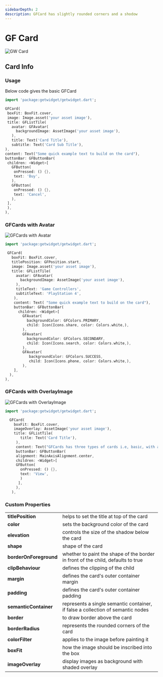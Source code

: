 ```yaml
---
sidebarDepth: 2
description: GFCard has slightly rounded corners and a shodow
---
```


# GF Card

![GW Card](https://ik.imagekit.io/ionicfirebaseapp/getwidget/docs/tr:w-800,f-auto/Cards___with_avatar_JFmx-k0gX.png)

## Card Info

### Usage

Below code gives the basic GFCard

```dart
import 'package:getwidget/getwidget.dart';

GFCard(
 boxFit: BoxFit.cover,
 image: Image.asset('your asset image'),
 title: GFListTile(
   avatar: GFAvatar(
     backgroundImage: AssetImage('your asset image'),
   ),
   title: Text('Card Title'),
   subtitle: Text('Card Sub Title'),
),
content: Text("Some quick example text to build on the card"),
buttonBar: GFButtonBar(
 children: <Widget>[
   GFButton(
    onPressed: () {},
    text: 'Buy',
   ),
   GFButton(
    onPressed: () {},
    text: 'Cancel',
   ),
 ],
 ),
),
```

### GFCards with Avatar

![GFCards with Avatar](https://ik.imagekit.io/ionicfirebaseapp/getwidget/docs/tr:w-800,f-auto/Cards_with_avatars_3x_wiStZFa9L.png)

```dart
import 'package:getwidget/getwidget.dart';

 GFCard(
   boxFit: BoxFit.cover,
   titlePosition: GFPosition.start,
   image: Image.asset('your asset image'),
   title: GFListTile(
     avatar: GFAvatar(
       backgroundImage: AssetImage('your asset image'),
     ),
     titleText: 'Game Controllers',
     subtitleText: 'PlayStation 4',
    ),
    content: Text( "Some quick example text to build on the card"),
    buttonBar: GFButtonBar(
      children: <Widget>[
        GFAvatar(
          backgroundColor: GFColors.PRIMARY,
          child: Icon(Icons.share, color: Colors.white,),
        ),
        GFAvatar(
          backgroundColor: GFColors.SECONDARY,
          child: Icon(Icons.search, color: Colors.white,),
        ),
        GFAvatar(
           backgroundColor: GFColors.SUCCESS,
           child: Icon(Icons.phone, color: Colors.white,),
        ),
    ],
  ),
),
```

### GFCards with OverlayImage

![GFCards with OverlayImage](https://ik.imagekit.io/ionicfirebaseapp/getwidget/docs/tr:w-800,f-auto/cards-with-image-overlays-2x_XIMzf_Bc7_-j3RXaSa2.webp)

```dart
import 'package:getwidget/getwidget.dart';

  GFCard(
    boxFit: BoxFit.cover,
    imageOverlay: AssetImage('your asset image'),
    title: GFListTile(
       title: Text('Card Title'),
     ),
     content: Text("GFCards has three types of cards i.e, basic, with avataras and with overlay image")
     buttonBar: GFButtonBar(
     alignment: MainAxisAlignment.center,
     children: <Widget>[
     GFButton(
       onPressed: () {},
       text: 'View',
       )
      ],
     ),
   ),
```

### Custom Properties

|  |  |
| :--- | :--- |
| **titlePosition** | helps to set the title at  top of the card |
| **color** | sets the background color of the card |
| **elevation** | controls the size of the shadow below the card |
| **shape** | shape of the card |
| **borderOnForeground** | whether to paint the shape of the border in front of the child, defaults to true |
| **clipBehaviour** | defines the clipping of the child |
| **margin** | defines the card's outer container margin |
| **padding** | defines the card's outer container padding |
| **semanticContainer** | represents a single semantic container, if false a collection of semantic nodes |
| **border** | to draw border above the card |
| **borderRadius** | represents the rounded corners of the card |
| **colorFilter** | applies to the image before painting it |
| **boxFit** | how the image should be inscribed into the box |
| **imageOverlay** | display images as background with shaded overlay |

